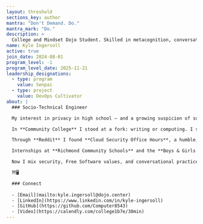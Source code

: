 ```yaml
---
layout: threshold
sections_key: author
mantra: "Don't Demand. Do."
mantra_mark: "Do."
description: >
  College and Mindset Dojo Student. Skilled in metacognition, conversations, and computer. Last follower of the previous two incarnations of Mindset Dojo, and first of this version. 
name: Kyle Ingersoll
active: true
join_date: 2024-08-01
program_level: -1
program_level_date: 2025-11-21
leadership_designations:
  - type: program
    value: Senpai
  - type: project
    value: DevOps Cultivator
about: |
  ### Socio-Technical Engineer

  My interest in privacy in high school — and a growing suspicion of surveillance — pulled me toward **Linux** and the principles of **Free Software**. Early on I saw software as a place to defend individual agency: tools people can run, study, share, and modify. That seed convinced me that technical skill should serve freedom, not status.

  In **Community College** I stood at a fork: writing or computing. I still craved mastery over machines — and, I now recognize, the quiet power that comes with it — even if I didn’t want to admit that drive. I chose computer science and began an apprenticeship in craft and consequence: learning to make things that work, and slowly learning what it means when they don’t.

  Through **Reddit** I found **Cloud Security Office Hours**, a humble, helpful community, and was invited by Michael into **Mindset Dojo**. I didn’t connect with it immediately, but returning again and again — and learning from the Dojo and my Sensei — helped me fuse technical precision with conversational presence. Mindset Dojo became the brave space where writing returned and mastery shifted from being about me to being about the people I serve.

  Internships at **Richmond Community Schools** and the **Boys & Girls Club of Wayne County** turned ideas into practice. Protecting classroom and community networks taught me readiness and resilience — that each patch, policy, and pipeline is an act of care. Those experiences finished the arc: I moved from chasing prestige to treating design choices as moral responsibilities.

  Now I mix security, Free Software values, and conversational practice: building safe DevOps pipelines, enforcing automated quality gates, and writing Insight pieces — all toward one mission: to protect and expand human freedom through sociotechnical engineering. And yes — we have fun doing it. Zen-like discipline without joy is just a posture; the real practice is rigorous, kind, and, occasionally, delightfully playful. After all, what is a dream without resonance? A delusion.

  ⛩️🖥️

  ### Connect
  
  - [Email](mailto:kyle.ingersoll@dojo.center)
  - [LinkedIn](https://www.linkedin.com/in/kyle-ingersoll)
  - [GitHub](https://github.com/Computer8543)
  - [Video](https://calendly.com/college1b7e/30min)
---
```

